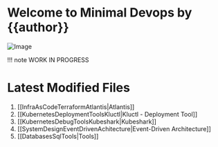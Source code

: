 # Welcome to Minimal Devops by {{author}}

![Image](MinimalDevopsHeader)

!!! note 
    WORK IN PROGRESS



# Latest Modified Files

1. [[InfraAsCodeTerraformAtlantis|Atlantis]]
2. [[KubernetesDeploymentToolsKluctl|Kluctl - Deployment Tool]]
3. [[KubernetesDebugToolsKubeshark|Kubeshark]]
4. [[SystemDesignEventDrivenAchitecture|Event-Driven Architecture]]
5. [[DatabasesSqlTools|Tools]]
